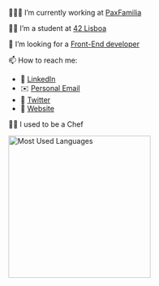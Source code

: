 

👨🏻‍💻 I’m currently working at [PaxFamilia](https://www.paxfamilia.com/)

👨‍🎓 I’m a student at [42 Lisboa](https://www.42lisboa.com/en/)

🎨 I’m looking for a [Front-End developer](https://www.paxfamilia.com/en/jobs)

📫 How to reach me:
- 🔗 [LinkedIn](https://www.linkedin.com/in/mlrcbsousa/)
- ✉️ [Personal Email](mailto:mlrcbsousa@gmail.com)
- 🐥 [Twitter](https://twitter.com/mlrcbsousa)
- 💼 [Website](https://www.mlrcbsousa.com/)

👨‍🍳 I used to be a Chef


<img id="langs"
  alt="Most Used Languages"
  src="https://github-readme-stats.vercel.app/api/top-langs?username=mlrcbsousa&custom_title=Languages&include_all_commits=true&count_private=true&hide_border=true&title_color=32959C&icon_color=1CCAD8&text_color=111111&bg_color=none"
  width="280" />
